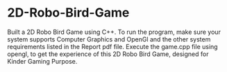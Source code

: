 # 2D-Robo-Bird-Game
Built a 2D Robo Bird Game using C++. To run the program, make sure your system supports Computer Graphics and OpenGl and the other system requirements listed in the Report pdf file. Execute the game.cpp file using opengl, to get the experience of this 2D Robo Bird Game, designed for Kinder Gaming Purpose.
